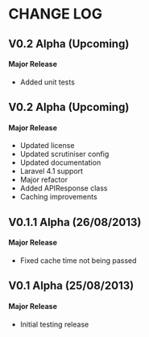 CHANGE LOG
==========


## V0.2 Alpha (Upcoming)
#### Major Release

* Added unit tests


## V0.2 Alpha (Upcoming)
#### Major Release

* Updated license
* Updated scrutiniser config
* Updated documentation
* Laravel 4.1 support
* Major refactor
* Added APIResponse class
* Caching improvements


## V0.1.1 Alpha (26/08/2013)
#### Major Release

* Fixed cache time not being passed


## V0.1 Alpha (25/08/2013)
#### Major Release

* Initial testing release
